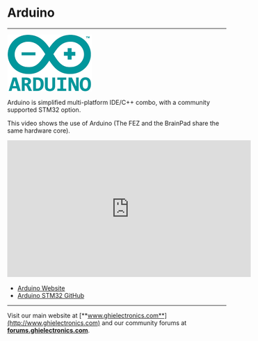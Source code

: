 # Arduino
---
![Arduino Logo](images/arduino-logo-noborder.png)

Arduino is simplified multi-platform IDE/C++ combo, with a community supported STM32 option. 

This video shows the use of Arduino (The FEZ and the BrainPad share the same hardware core).

<iframe width="560" height="315" src="https://www.youtube.com/embed/CIIIbwWzBDI" frameborder="0" allowfullscreen></iframe>

* [Arduino Website](https://www.arduino.cc/)
* [Arduino STM32 GitHub](https://github.com/stm32duino)

***

Visit our main website at [**www.ghielectronics.com**](http://www.ghielectronics.com) and our community forums at [**forums.ghielectronics.com**](https://forums.ghielectronics.com/).